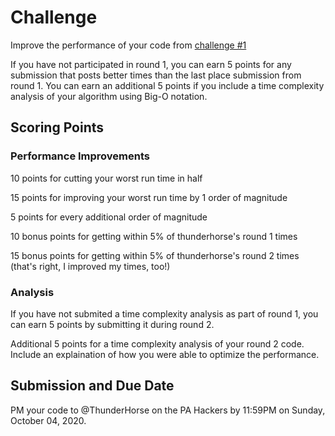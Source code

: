 # Challenge

Improve the performance of your code from [challenge #1](../challenge_1/README.md)

If you have not participated in round 1, you can earn 5 points for any
submission that posts better times than the last place submission from round 1.
You can earn an additional 5 points if you include a time complexity analysis
of your algorithm using Big-O notation.

## Scoring Points


### Performance Improvements
10 points for cutting your worst run time in half

15 points for improving your worst run time by 1 order of magnitude

5 points for every additional order of magnitude

10 bonus points for getting within 5% of thunderhorse's round 1 times

15 bonus points for getting within 5% of thunderhorse's round 2 times (that's
right, I improved my times, too!)

### Analysis
If you have not submited a time complexity analysis as part of round 1, you
can earn 5 points by submitting it during round 2.

Additional 5 points for a time complexity analysis of your round 2 code.
Include an explaination of how you were able to optimize the performance.

## Submission and Due Date
PM your code to @ThunderHorse on the PA Hackers by 11:59PM on Sunday, October 04, 2020.

